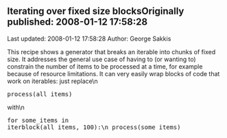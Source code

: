 ## Iterating over fixed size blocksOriginally published: 2008-01-12 17:58:28 
Last updated: 2008-01-12 17:58:28 
Author: George Sakkis 
 
This recipe shows a generator that breaks an iterable into chunks of fixed size. It addresses the general use case of having to (or wanting to) constrain the number of items to be processed at a time, for example because of resource limitations. It can very easily wrap blocks of code that work on iterables: just replace\n<pre>process(all_items)</pre>with\n<pre>for some_items in iterblock(all_items, 100):\n    process(some_items)</pre>
